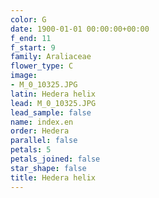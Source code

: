 ```yaml
---
color: G
date: 1900-01-01 00:00:00+00:00
f_end: 11
f_start: 9
family: Araliaceae
flower_type: C
image:
- M_0_10325.JPG
latin: Hedera helix
lead: M_0_10325.JPG
lead_sample: false
name: index.en
order: Hedera
parallel: false
petals: 5
petals_joined: false
star_shape: false
title: Hedera helix
---
```

